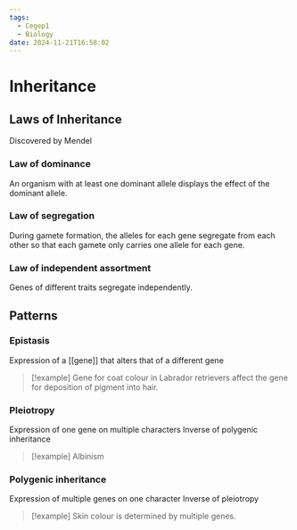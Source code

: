 ```yaml
---
tags:
  - Cegep1
  - Biology
date: 2024-11-21T16:58:02
---
```


# Inheritance

## Laws of Inheritance

Discovered by Mendel

### Law of dominance

An organism with at least one dominant allele displays the effect of the dominant allele.

### Law of segregation

During gamete formation, the alleles for each gene segregate from each other so that each gamete only carries one allele for each gene.

### Law of independent assortment

Genes of different traits segregate independently.

## Patterns

### Epistasis

Expression of a [[gene]] that alters that of a different gene

> [!example] Gene for coat colour in Labrador retrievers affect the gene for deposition of pigment into hair.

### Pleiotropy

Expression of one gene on multiple characters
Inverse of polygenic inheritance

> [!example] Albinism

### Polygenic inheritance

Expression of multiple genes on one character
Inverse of pleiotropy

> [!example] Skin colour is determined by multiple genes.
